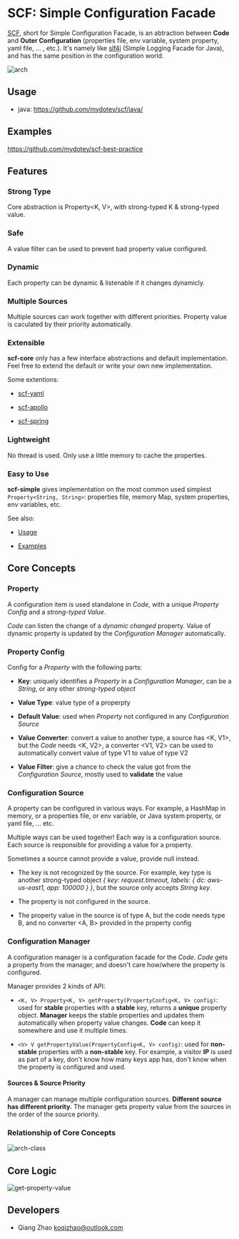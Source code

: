 # SCF: Simple Configuration Facade

[SCF](https://github.com/mydotey/scf), short for Simple Configuration Facade, is an abtraction between **Code** and **Outer Configuration** (properties file, env variable, system property, yaml file, ... , etc.). It's namely like [slf4j](https://www.slf4j.org/) (Simple Logging Facade for Java), and has the same position in the configuration world.

![arch](./resources/images/scf.png)

## Usage

- java: https://github.com/mydotey/scf/java/

## Examples

https://github.com/mydotey/scf-best-practice

## Features

### Strong Type

Core abstraction is Property<K, V>, with strong-typed K & strong-typed value.

### Safe

A value filter can be used to prevent bad property value configured.

### Dynamic

Each property can be dynamic & listenable if it changes dynamicly.

### Multiple Sources

Multiple sources can work together with different priorities. Property value is caculated by their priority automatically.

### Extensible

**scf-core** only has a few interface abstractions and default implementation. Feel free to extend the default or write your own new implementation.

Some extentions:

- [scf-yaml](https://github.com/mydotey/scf-yaml)

- [scf-apollo](https://github.com/mydotey/scf-apollo)

- [scf-spring](https://github.com/mydotey/scf-spring)

### Lightweight

No thread is used. Only use a little memory to cache the properties.

### Easy to Use

**scf-simple** gives implementation on the most common used simplest `Property<String, String>`: properties file, memory Map, system properties, env variables, etc.

See also:

- [Usage](#usage)

- [Examples](#examples)

## Core Concepts

### Property

A configuration item is used standalone in *Code*, with a unique *Property Config* and a *strong-typed Value*.

*Code* can listen the change of a *dynamic changed* property. Value of dynamic property is updated by the *Configuration Manager* automatically.

### Property Config

Config for a *Property* with the following parts:

- **Key**: uniquely identifies a *Property* in a *Configuration Manager*, can be a *String*, or any other *strong-typed object*

- **Value Type**: value type of a properpty

- **Default Value**: used when *Property* not configured in any *Configuration Source*

- **Value Converter**: convert a value to another type, a source has <K, V1>, but the *Code* needs <K, V2>, a converter <V1, V2> can be used to automatically convert value of type V1 to value of type V2

- **Value Filter**: give a chance to check the value got from the *Configuration Source*, mostly used to **validate** the value

### Configuration Source

A property can be configured in various ways. For example, a HashMap in memory, or a properties file, or env variable, or Java system property, or yaml file, ... etc.

Multiple ways can be used together! Each way is a configuration source. Each source is responsible for providing a value for a property.

Sometimes a source cannot provide a value, provide null instead.

- The key is not recognized by the source. For example, key type is another strong-typed object *{ key: request.timeout, labels: { dc: aws-us-east1, app: 100000 } }*, but the source only accepts *String key*.

- The property is not configured in the source.

- The property value in the source is of type A, but the code needs type B, and no converter <A, B> provided in the property config

### Configuration Manager

A configuration manager is a configuration facade for the *Code*. *Code* gets a property from the manager, and doesn't care how/where the property is configured.

Manager provides 2 kinds of API:

- `<K, V> Property<K, V> getProperty(PropertyConfig<K, V> config)`: used for **stable** properties with a **stable** key, returns a **unique** property object. **Manager** keeps the stable properties and updates them automatically when property value changes. **Code** can keep it somewhere and use it multiple times.

- `<V> V getPropertyValue(PropertyConfig<K, V> config)`: used for **non-stable** properties with a **non-stable** key. For example, a visitor **IP** is used as part of a key, don't know how many keys app has, don't know when the property is configured and used.

#### Sources & Source Priority

A manager can manage multiple configuration sources. **Different source has different priority.** The manager gets property value from the sources in the order of the source priority.

### Relationship of Core Concepts

![arch-class](./resources/images/scf-class.png)

## Core Logic

![get-property-value](./resources/images/get-property-value.png)

## Developers

- Qiang Zhao <koqizhao@outlook.com>
